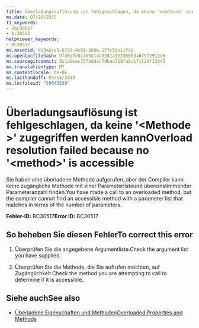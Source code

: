 ```yaml
---
title: Überladungsauflösung ist fehlgeschlagen, da keine '<method>' zugegriffen werden kann
ms.date: 07/20/2015
f1_keywords:
- vbc30517
- bc30517
helpviewer_keywords:
- BC30517
ms.assetid: d13a0cc5-6759-4c81-8606-17fc50e11fa2
ms.openlocfilehash: 9fd6d7e0c7b9414e9281a12236663a67572911e6
ms.sourcegitcommit: 5c1abeec15fbddcc7dbaa729fabc1f1f29f12045
ms.translationtype: MT
ms.contentlocale: de-DE
ms.lasthandoff: 03/15/2019
ms.locfileid: "58043629"
---
```

# <a name="overload-resolution-failed-because-no-method-is-accessible"></a><span data-ttu-id="da8a4-102">Überladungsauflösung ist fehlgeschlagen, da keine '\<Methode >' zugegriffen werden kann</span><span class="sxs-lookup"><span data-stu-id="da8a4-102">Overload resolution failed because no '\<method>' is accessible</span></span>
<span data-ttu-id="da8a4-103">Sie haben eine überladene Methode aufgerufen, aber der Compiler kann keine zugängliche Methode mit einer Parameterlisteund übereinstimmender Parameteranzahl  finden.</span><span class="sxs-lookup"><span data-stu-id="da8a4-103">You have made a call to an overloaded method, but the compiler cannot find an accessible method with a parameter list that matches in terms of the number of parameters.</span></span>  
  
 <span data-ttu-id="da8a4-104">**Fehler-ID:** BC30517</span><span class="sxs-lookup"><span data-stu-id="da8a4-104">**Error ID:** BC30517</span></span>  
  
## <a name="to-correct-this-error"></a><span data-ttu-id="da8a4-105">So beheben Sie diesen Fehler</span><span class="sxs-lookup"><span data-stu-id="da8a4-105">To correct this error</span></span>  
  
1.  <span data-ttu-id="da8a4-106">Überprüfen Sie die angegebene Argumentliste.</span><span class="sxs-lookup"><span data-stu-id="da8a4-106">Check the argument list you have supplied.</span></span>  
  
2.  <span data-ttu-id="da8a4-107">Überprüfen Sie die Methode, die Sie aufrufen möchten, auf Zugänglichkeit.</span><span class="sxs-lookup"><span data-stu-id="da8a4-107">Check the method you are attempting to call to determine if it is accessible.</span></span>  
  
## <a name="see-also"></a><span data-ttu-id="da8a4-108">Siehe auch</span><span class="sxs-lookup"><span data-stu-id="da8a4-108">See also</span></span>

- [<span data-ttu-id="da8a4-109">Überladene Eigenschaften und Methoden</span><span class="sxs-lookup"><span data-stu-id="da8a4-109">Overloaded Properties and Methods</span></span>](../../visual-basic/programming-guide/language-features/objects-and-classes/overloaded-properties-and-methods.md)
